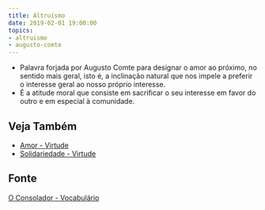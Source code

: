 ```yaml
---
title: Altruísmo
date: 2019-02-01 19:00:00
topics:
- altruismo
- augusto-comte
---
```


* Palavra forjada por Augusto Comte para designar o amor ao próximo, no sentido
  mais geral, isto é, a inclinação natural que nos impele a preferir o interesse
  geral ao nosso próprio interesse. 
* É a atitude moral que consiste em sacrificar o seu interesse em favor do outro
  e em especial à comunidade.

## Veja Também
* [Amor - Virtude](/virtudes/amor)
* [Solidariedade - Virtude](/virtudes/solidariedade)

## Fonte
[O Consolador - Vocabulário](http://www.oconsolador.com.br/linkfixo/vocabulario/principal.html)
